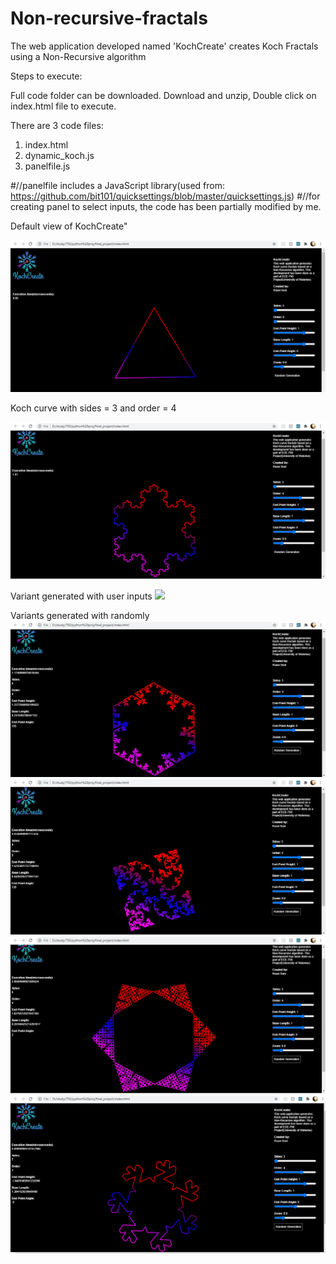 # Non-recursive-fractals
The web application developed named 'KochCreate' creates Koch Fractals using a Non-Recursive algorithm

Steps to execute:

Full code folder can be downloaded.
Download and unzip, Double click on index.html file to execute.

There are 3 code files:

1. index.html
2. dynamic_koch.js
3. panelfile.js

#//panelfile includes a JavaScript library(used from: https://github.com/bit101/quicksettings/blob/master/quicksettings.js)
#//for creating panel to select inputs, the code has been partially modified by me.

Default view of KochCreate"

![](images/defaultview.PNG)

Koch curve with sides = 3 and order = 4

![](images/ord4side3.PNG)

Variant generated with user inputs
![](images/new2.PNG)

Variants generated with randomly
![](images/random2.PNG)
![](images/random3.PNG)
![](images/random4.PNG)
![](images/random5.PNG)
